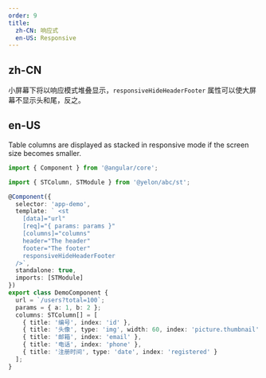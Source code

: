 ```yaml
---
order: 9
title:
  zh-CN: 响应式
  en-US: Responsive
---
```


## zh-CN

小屏幕下将以响应模式堆叠显示，`responsiveHideHeaderFooter` 属性可以使大屏幕不显示头和尾，反之。

## en-US

Table columns are displayed as stacked in responsive mode if the screen size becomes smaller.

```ts
import { Component } from '@angular/core';

import { STColumn, STModule } from '@yelon/abc/st';

@Component({
  selector: 'app-demo',
  template: ` <st
    [data]="url"
    [req]="{ params: params }"
    [columns]="columns"
    header="The header"
    footer="The footer"
    responsiveHideHeaderFooter
  />`,
  standalone: true,
  imports: [STModule]
})
export class DemoComponent {
  url = `/users?total=100`;
  params = { a: 1, b: 2 };
  columns: STColumn[] = [
    { title: '编号', index: 'id' },
    { title: '头像', type: 'img', width: 60, index: 'picture.thumbnail' },
    { title: '邮箱', index: 'email' },
    { title: '电话', index: 'phone' },
    { title: '注册时间', type: 'date', index: 'registered' }
  ];
}
```
